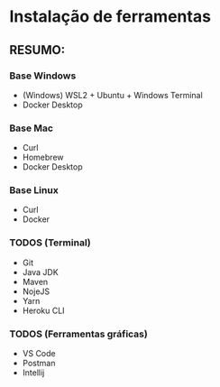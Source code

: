 # Instalação de ferramentas

## RESUMO:

### Base Windows
- (Windows) WSL2 + Ubuntu + Windows Terminal
- Docker Desktop

### Base Mac
- Curl
- Homebrew
- Docker Desktop

### Base Linux
- Curl
- Docker

### TODOS (Terminal)
- Git
- Java JDK
- Maven
- NojeJS
- Yarn
- Heroku CLI

### TODOS (Ferramentas gráficas)
- VS Code
- Postman
- Intellij
